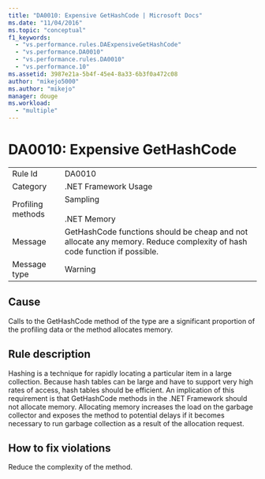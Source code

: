 ```yaml
---
title: "DA0010: Expensive GetHashCode | Microsoft Docs"
ms.date: "11/04/2016"
ms.topic: "conceptual"
f1_keywords: 
  - "vs.performance.rules.DAExpensiveGetHashCode"
  - "vs.performance.DA0010"
  - "vs.performance.rules.DA0010"
  - "vs.performance.10"
ms.assetid: 3987e21a-5b4f-45e4-8a33-6b3f0a472c08
author: "mikejo5000"
ms.author: "mikejo"
manager: douge
ms.workload: 
  - "multiple"
---
```

# DA0010: Expensive GetHashCode

|||  
|-|-|  
|Rule Id|DA0010|  
|Category|.NET Framework Usage|  
|Profiling methods|Sampling<br /><br /> .NET Memory|  
|Message|GetHashCode functions should be cheap and not allocate any memory. Reduce complexity of hash code function if possible.|  
|Message type|Warning|  

## Cause  
 Calls to the GetHashCode method of the type are a significant proportion of the profiling data or the method allocates memory.  

## Rule description  
 Hashing is a technique for rapidly locating a particular item in a large collection. Because hash tables can be large and have to support very high rates of access, hash tables should be efficient. An implication of this requirement is that GetHashCode methods in the .NET Framework should not allocate memory. Allocating memory increases the load on the garbage collector and exposes the method to potential delays if it becomes necessary to run garbage collection as a result of the allocation request.  

## How to fix violations  
 Reduce the complexity of the method.